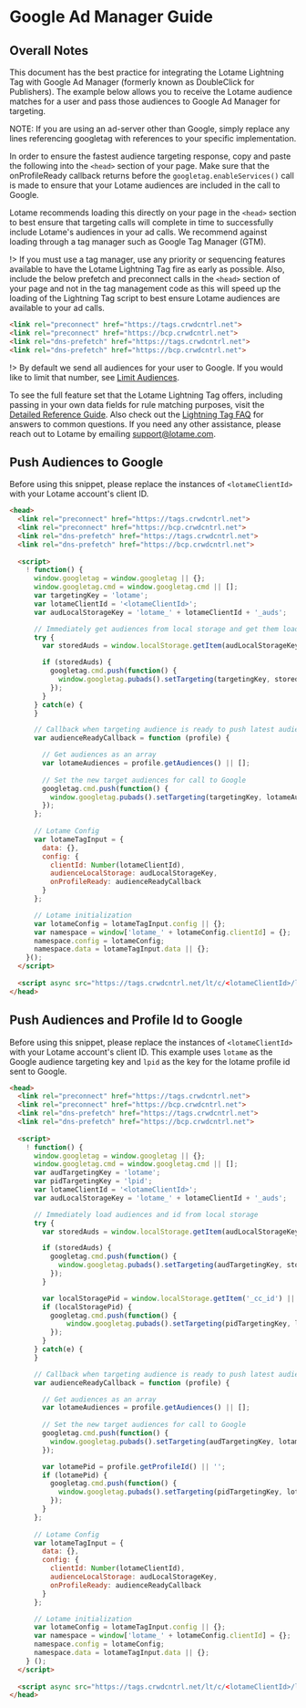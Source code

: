 # Google Ad Manager Guide

## Overall Notes

This document has the best practice for integrating the Lotame Lightning Tag with Google Ad Manager (formerly known as DoubleClick for Publishers). The example below allows you to receive the Lotame audience matches for a user and pass those audiences to Google Ad Manager for targeting.

NOTE: If you are using an ad-server other than Google, simply replace any lines referencing googletag with references to your specific implementation.

In order to ensure the fastest audience targeting response, copy and paste the following into the `<head>` section of your page. Make sure that the onProfileReady callback returns before the `googletag.enableServices()` call is made to ensure that your Lotame audiences are included in the call to Google. 

Lotame recommends loading this directly on your page in the `<head>` section to best ensure that targeting calls will complete in time to successfully include Lotame's audiences in your ad calls. We recommend against loading through a tag manager such as Google Tag Manager (GTM). 

!> If you must use a tag manager, use any priority or sequencing features available to have the Lotame Lightning Tag fire as early as possible. Also, include the below prefetch and preconnect calls in the `<head>` section of your page and not in the tag management code as this will speed up the loading of the Lightning Tag script to best ensure Lotame audiences are available to your ad calls.

```html
<link rel="preconnect" href="https://tags.crwdcntrl.net">
<link rel="preconnect" href="https://bcp.crwdcntrl.net">
<link rel="dns-prefetch" href="https://tags.crwdcntrl.net">            
<link rel="dns-prefetch" href="https://bcp.crwdcntrl.net">
```

!> By default we send all audiences for your user to Google. If you would like to limit that number, see [Limit Audiences](lightning-tag/faq?id=how-can-i-limit-the-number-of-audiences-returned).

To see the full feature set that the Lotame Lightning Tag offers, including passing in your own data fields for rule matching purposes, visit the [Detailed Reference Guide](lightning-tag/detailed-reference.md). Also check out the [Lightning Tag FAQ](lightning-tag/faq.md) for answers to common questions. If you need any other assistance, please reach out to Lotame by emailing support@lotame.com.

## Push Audiences to Google

Before using this snippet, please replace the instances of `<lotameClientId>` with your Lotame account's client ID.

```html
<head>
  <link rel="preconnect" href="https://tags.crwdcntrl.net">
  <link rel="preconnect" href="https://bcp.crwdcntrl.net">
  <link rel="dns-prefetch" href="https://tags.crwdcntrl.net">            
  <link rel="dns-prefetch" href="https://bcp.crwdcntrl.net">
  
  <script>
    ! function() {
      window.googletag = window.googletag || {};
      window.googletag.cmd = window.googletag.cmd || [];
      var targetingKey = 'lotame';
      var lotameClientId = '<lotameClientId>';
      var audLocalStorageKey = 'lotame_' + lotameClientId + '_auds';

      // Immediately get audiences from local storage and get them loaded
      try {
        var storedAuds = window.localStorage.getItem(audLocalStorageKey) || '';

        if (storedAuds) {
          googletag.cmd.push(function() {
            window.googletag.pubads().setTargeting(targetingKey, storedAuds.split(','));
          });
        }
      } catch(e) {
      } 

      // Callback when targeting audience is ready to push latest audience data
      var audienceReadyCallback = function (profile) {

        // Get audiences as an array
        var lotameAudiences = profile.getAudiences() || [];
    
        // Set the new target audiences for call to Google
        googletag.cmd.push(function() {
          window.googletag.pubads().setTargeting(targetingKey, lotameAudiences);
        });  
      };
    
      // Lotame Config
      var lotameTagInput = {
        data: {},
        config: {
          clientId: Number(lotameClientId),
          audienceLocalStorage: audLocalStorageKey,
          onProfileReady: audienceReadyCallback
        }
      };

      // Lotame initialization
      var lotameConfig = lotameTagInput.config || {};
      var namespace = window['lotame_' + lotameConfig.clientId] = {};
      namespace.config = lotameConfig;
      namespace.data = lotameTagInput.data || {};
    }();
  </script>
  
  <script async src="https://tags.crwdcntrl.net/lt/c/<lotameClientId>/lt.min.js"></script>
</head>
```


## Push Audiences and Profile Id to Google

Before using this snippet, please replace the instances of `<lotameClientId>` with your Lotame account's client ID.
This example uses `lotame` as the Google audience targeting key and `lpid` as the key for the lotame profile id sent to Google.

```html
<head>
  <link rel="preconnect" href="https://tags.crwdcntrl.net">
  <link rel="preconnect" href="https://bcp.crwdcntrl.net">
  <link rel="dns-prefetch" href="https://tags.crwdcntrl.net">            
  <link rel="dns-prefetch" href="https://bcp.crwdcntrl.net">
  
  <script>
    ! function() {
      window.googletag = window.googletag || {};
      window.googletag.cmd = window.googletag.cmd || [];
      var audTargetingKey = 'lotame';
      var pidTargetingKey = 'lpid';
      var lotameClientId = '<lotameClientId>';
      var audLocalStorageKey = 'lotame_' + lotameClientId + '_auds';

      // Immediately load audiences and id from local storage
      try {
        var storedAuds = window.localStorage.getItem(audLocalStorageKey) || '';

        if (storedAuds) {
          googletag.cmd.push(function() {
            window.googletag.pubads().setTargeting(audTargetingKey, storedAuds.split(','));
          });
        }

        var localStoragePid = window.localStorage.getItem('_cc_id') || '';
        if (localStoragePid) {
          googletag.cmd.push(function() {
              window.googletag.pubads().setTargeting(pidTargetingKey, localStoragePid);
          });
        }
      } catch(e) {
      } 

      // Callback when targeting audience is ready to push latest audience data
      var audienceReadyCallback = function (profile) {

        // Get audiences as an array
        var lotameAudiences = profile.getAudiences() || [];
    
        // Set the new target audiences for call to Google
        googletag.cmd.push(function() {
          window.googletag.pubads().setTargeting(audTargetingKey, lotameAudiences);
        });  

        var lotamePid = profile.getProfileId() || '';
        if (lotamePid) {
          googletag.cmd.push(function() {
            window.googletag.pubads().setTargeting(pidTargetingKey, lotamePid);
          });
        }
      };
    
      // Lotame Config
      var lotameTagInput = {
        data: {},
        config: {
          clientId: Number(lotameClientId),
          audienceLocalStorage: audLocalStorageKey,
          onProfileReady: audienceReadyCallback
        }
      };

      // Lotame initialization
      var lotameConfig = lotameTagInput.config || {};
      var namespace = window['lotame_' + lotameConfig.clientId] = {};
      namespace.config = lotameConfig;
      namespace.data = lotameTagInput.data || {};
    } ();
  </script>
  
  <script async src="https://tags.crwdcntrl.net/lt/c/<lotameClientId>/lt.min.js"></script>
</head>
```
